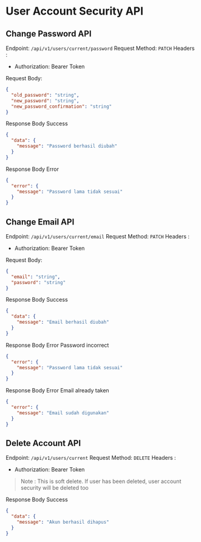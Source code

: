 # User Account Security API

## Change Password API

Endpoint: `/api/v1/users/current/password`
Request Method: `PATCH`
Headers :

- Authorization: Bearer Token

Request Body:

```json
{
  "old_password": "string",
  "new_password": "string",
  "new_password_confirmation": "string"
}
```

Response Body Success

```json
{
  "data": {
    "message": "Password berhasil diubah"
  }
}
```

Response Body Error

```json
{
  "error": {
    "message": "Password lama tidak sesuai"
  }
}
```

## Change Email API

Endpoint: `/api/v1/users/current/email`
Request Method: `PATCH`
Headers :

- Authorization: Bearer Token

Request Body:

```json
{
  "email": "string",
  "password": "string"
}
```

Response Body Success

```json
{
  "data": {
    "message": "Email berhasil diubah"
  }
}
```

Response Body Error Password incorrect

```json
{
  "error": {
    "message": "Password lama tidak sesuai"
  }
}
```

Response Body Error Email already taken

```json
{
  "error": {
    "message": "Email sudah digunakan"
  }
}
```

## Delete Account API

Endpoint: `/api/v1/users/current`
Request Method: `DELETE`
Headers :

- Authorization: Bearer Token

> Note : This is soft delete. If user has been deleted, user account security will be deleted too

Response Body Success

```json
{
  "data": {
    "message": "Akun berhasil dihapus"
  }
}
```
